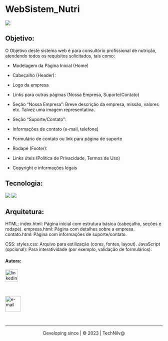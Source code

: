 # WebSistem_Nutri





![](https://img.shields.io/badge/license-MIT-blue)

## Objetivo:


O Objetivo deste sistema web é para consultório profissional de nutrição, atendendo todos os requisitos solicitados, tais como:
* Modelagem da Página Inicial (Home)
* Cabeçalho (Header):
* Logo da empresa
* Links para outras páginas (Nossa Empresa, Suporte/Contato)

* Seção “Nossa Empresa”:
Breve descrição da empresa, missão, valores etc.
Talvez uma imagem representativa.

* Seção “Suporte/Contato”:
* Informações de contato (e-mail, telefone)
* Formulário de contato ou link para página de suporte
* Rodapé (Footer):
* Links úteis (Política de Privacidade, Termos de Uso)
* Copyright e informações legais

## Tecnologia:
![](https://img.shields.io/badge/HTML-239120?style=for-the-badge&logo=html5&logoColor=white)
![](https://img.shields.io/badge/CSS-239120?&style=for-the-badge&logo=css3&logoColor=white)  

## Arquitetura:
HTML:
index.html: Página inicial com estrutura básica (cabeçalho, seções e rodapé).
empresa.html: Página com detalhes sobre a empresa.
contato.html: Página com informações de suporte/contato.

CSS:
styles.css: Arquivo para estilização (cores, fontes, layout).
JavaScript (opcional):
Para interatividade (por exemplo, validação de formulários).

#### Autora:

<widht><a href="https://www.linkedin.com/in/nilva-pires" target="_blank">
<img text-align="left"  src="img/linkedin.png" alt="linkedin" width="40px" height="40px"></a></widht>  

<br>


 <left><a href="mailto:piresnilva@gmail.com" target="_blank">
<img text-align="right" src="img/email.png" alt="e-mail"  width="50px" height="50px"></a>  </left>

<br>  

___

<center>Developing since | © 2023 |  TechNilv@ </center> 

